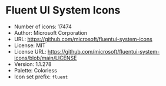 # Fluent UI System Icons

- Number of icons: 17474
- Author: Microsoft Corporation
- URL: https://github.com/microsoft/fluentui-system-icons
- License: MIT
- License URL: https://github.com/microsoft/fluentui-system-icons/blob/main/LICENSE
- Version: 1.1.278
- Palette: Colorless
- Icon set prefix: `fluent`
